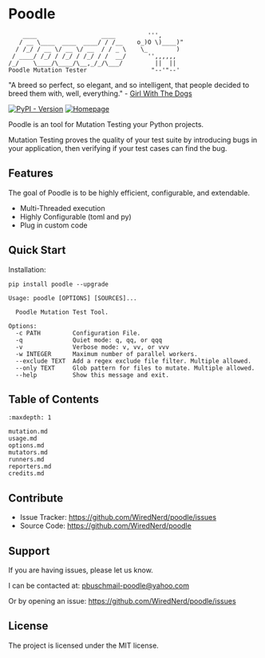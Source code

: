 # Poodle
```text
    ____                  ____         ''',
   / __ \____  ____  ____/ / /__    o_)O \)____)"
  / /_/ / __ \/ __ \/ __  / / _ \    \_        )
 / ____/ /_/ / /_/ / /_/ / /  __/      '',,,,,,
/_/    \____/\____/\__,_/_/\___/         ||  ||
Poodle Mutation Tester                  "--'"--'
```

"A breed so perfect, so elegant, and so intelligent, that people decided to breed them with, well, everything." - [Girl With The Dogs](https://www.youtube.com/@GirlWithTheDogs)

[![PyPI - Version](https://img.shields.io/pypi/v/poodle)](https://pypi.org/project/poodle)
[![Homepage](https://img.shields.io/badge/Homepage-github-white)](https://github.com/WiredNerd/poodle)

Poodle is an tool for Mutation Testing your Python projects.

Mutation Testing proves the quality of your test suite by introducing bugs in your application, then verifying if your test cases can find the bug.

## Features

The goal of Poodle is to be highly efficient, configurable, and extendable.

* Multi-Threaded execution
* Highly Configurable (toml and py)
* Plug in custom code

## Quick Start

Installation:

```
pip install poodle --upgrade
```

```
Usage: poodle [OPTIONS] [SOURCES]...

  Poodle Mutation Test Tool.

Options:
  -c PATH         Configuration File.
  -q              Quiet mode: q, qq, or qqq
  -v              Verbose mode: v, vv, or vvv
  -w INTEGER      Maximum number of parallel workers.
  --exclude TEXT  Add a regex exclude file filter. Multiple allowed.
  --only TEXT     Glob pattern for files to mutate. Multiple allowed.
  --help          Show this message and exit.
```

## Table of Contents
```{toctree}
:maxdepth: 1

mutation.md
usage.md
options.md
mutators.md
runners.md
reporters.md
credits.md
```

## Contribute

- Issue Tracker: https://github.com/WiredNerd/poodle/issues
- Source Code: https://github.com/WiredNerd/poodle

## Support

If you are having issues, please let us know.

I can be contacted at: pbuschmail-poodle@yahoo.com

Or by opening an issue: https://github.com/WiredNerd/poodle/issues

## License

The project is licensed under the MIT license.
